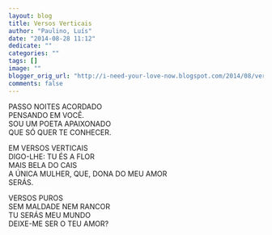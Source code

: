 ```yaml
---
layout: blog
title: Versos Verticais
author: "Paulino, Luís"
date: "2014-08-28 11:12"
dedicate: ""
categories: ""
tags: []
image: ""
blogger_orig_url: "http://i-need-your-love-now.blogspot.com/2014/08/versos-verticais.html"
comments: false
---
```


PASSO NOITES ACORDADO\
PENSANDO EM VOCÊ.\
SOU UM POETA APAIXONADO\
QUE SÓ QUER TE CONHECER.

EM VERSOS VERTICAIS\
DIGO-LHE: TU ÉS A FLOR\
MAIS BELA DO CAIS\
A ÚNICA MULHER, QUE, DONA DO MEU AMOR\
SERÁS.

VERSOS PUROS\
SEM MALDADE NEM RANCOR\
TU SERÁS MEU MUNDO\
DEIXE-ME SER O TEU AMOR?
